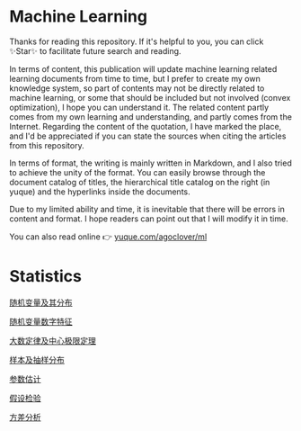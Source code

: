 # Machine Learning

Thanks for reading this repository. If it's helpful to you, you can click ✨Star✨ to facilitate future search and reading.

In terms of content, this publication will update machine learning related learning documents from time to time, but I prefer to create my own knowledge system, so part of  contents may not be directly related to machine learning, or some that should be included but not involved (convex optimization), I hope you can understand it. The related content partly comes from my own learning and understanding, and partly comes from the Internet. Regarding the content of the quotation, I have marked the place, and I'd be appreciated if you can state the sources when citing the articles from this repository. 

In terms of format, the writing is mainly written in Markdown, and I also tried to achieve the unity of the format. You can easily browse through the document catalog of titles, the hierarchical title catalog on the right (in yuque) and the hyperlinks inside the documents.

Due to my limited ability and time, it is inevitable that there will be errors in content and format. I hope readers can point out that I will modify it in time.

You can also read online 👉  [yuque.com/agoclover/ml](https://www.yuque.com/agoclover/ml)



# Statistics

[随机变量及其分布](Statistics/随机变量及其分布.md)

[随机变量数字特征](Statistics/随机变量数字特征.pdf)

[大数定律及中心极限定理](Statistics/大数定律及中心极限定理.pdf)

[样本及抽样分布](Statistics/样本及抽样分布.pdf)

[参数估计](Statistics/参数估计.pdf)

[假设检验](Statistics/假设检验.pdf)

[方差分析](Statistics/方差分析.pdf)

